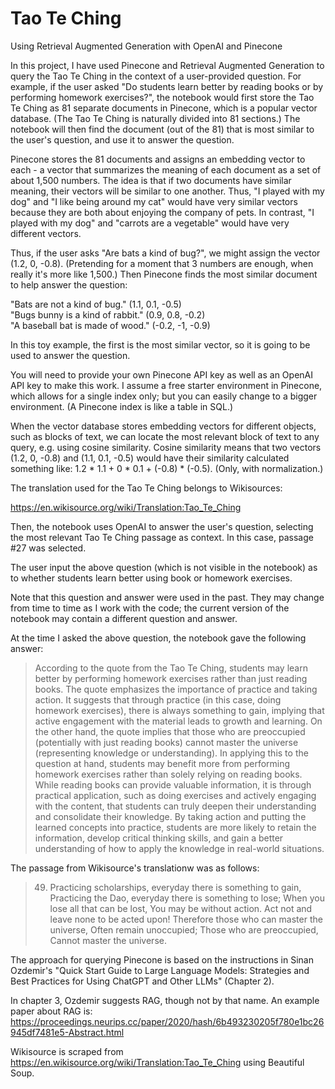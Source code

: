 # Tao Te Ching
Using Retrieval Augmented Generation with OpenAI and Pinecone

In this project, I have used Pinecone and Retrieval Augmented Generation to query the Tao Te Ching in the context of a user-provided question.  For example, if the user asked "Do students learn better by reading books or by performing homework exercises?", the notebook would first store the Tao Te Ching as 81 separate documents in Pinecone, which is a popular vector database. (The Tao Te Ching is naturally divided into 81 sections.)  The notebook will then find the document (out of the 81) that is most similar to the user's question, and use it to answer the question.

Pinecone stores the 81 documents and assigns an embedding vector to each - a vector that summarizes the meaning of each document as a set of about 1,500 numbers.  The idea is that if two documents have similar meaning, their vectors will be similar to one another.  Thus, "I played with my dog" and "I like being around my cat" would have very similar vectors because they are both about enjoying the company of pets.  In contrast, "I played with my dog" and "carrots are a vegetable" would have very different vectors.

Thus, if the user asks "Are bats a kind of bug?", we might assign the vector (1.2, 0, -0.8).  (Pretending for a moment that 3 numbers are enough, when really it's more like 1,500.)  Then Pinecone finds the most similar document to help answer the question:

"Bats are not a kind of bug." (1.1, 0.1, -0.5)  
"Bugs bunny is a kind of rabbit." (0.9, 0.8, -0.2)  
"A baseball bat is made of wood." (-0.2, -1, -0.9)  

In this toy example, the first is the most similar vector, so it is going to be used to answer the question.

You will need to provide your own Pinecone API key as well as an OpenAI API key to make this work.  I assume a free starter environment in Pinecone, which allows for a single index only; but you can easily change to a bigger environment.  (A Pinecone index is like a table in SQL.)

When the vector database stores embedding vectors for different objects, such as blocks of text, we can locate the most relevant block of text to any query, e.g. using cosine similarity.  Cosine similarity means that two vectors (1.2, 0, -0.8) and (1.1, 0.1, -0.5) would have their similarity calculated something like: 1.2 * 1.1 + 0 * 0.1 + (-0.8) * (-0.5).  (Only, with normalization.)

The translation used for the Tao Te Ching belongs to Wikisources:

https://en.wikisource.org/wiki/Translation:Tao_Te_Ching

Then, the notebook uses OpenAI to answer the user's question, selecting the most relevant Tao Te Ching passage as context.  In this case, passage #27 was selected.

The user input the above question (which is not visible in the notebook) as to whether students learn better using book or homework exercises.

Note that this question and answer were used in the past.  They may change from time to time as I work with the code; the current version of the notebook may contain a different question and answer.

At the time I asked the above question, the notebook gave the following answer:

> According to the quote from the Tao Te Ching, students may learn better by performing homework exercises rather than just reading books. The quote emphasizes the importance of practice and taking action. It suggests that through practice (in this case, doing homework exercises), there is always something to gain, implying that active engagement with the material leads to growth and learning. On the other hand, the quote implies that those who are preoccupied (potentially with just reading books) cannot master the universe (representing knowledge or understanding).
> In applying this to the question at hand, students may benefit more from performing homework exercises rather than solely relying on reading books. While reading books can provide valuable information, it is through practical application, such as doing exercises and actively engaging with the content, that students can truly deepen their understanding and consolidate their knowledge. By taking action and putting the learned concepts into practice, students are more likely to retain the information, develop critical thinking skills, and gain a better understanding of how to apply the knowledge in real-world situations.

The passage from Wikisource's translationw was as follows:

> 49. Practicing scholarships, everyday there is something to gain,
> Practicing the Dao, everyday there is something to lose;
> When you lose all that can be lost,
> You may be without action.
> Act not and leave none to be acted upon!
> Therefore those who can master the universe,
> Often remain unoccupied;
> Those who are preoccupied,
> Cannot master the universe.

The approach for querying Pinecone is based on the instructions in Sinan Ozdemir's "Quick Start Guide to Large Language Models: Strategies and Best Practices for Using ChatGPT and Other LLMs"  (Chapter 2).

In chapter 3, Ozdemir suggests RAG, though not by that name.  An example paper about RAG is: https://proceedings.neurips.cc/paper/2020/hash/6b493230205f780e1bc26945df7481e5-Abstract.html

Wikisource is scraped from https://en.wikisource.org/wiki/Translation:Tao_Te_Ching using Beautiful Soup.
